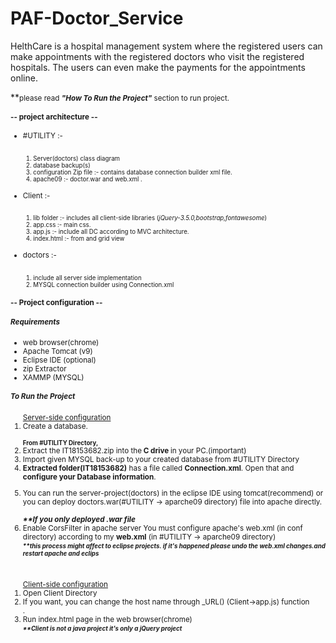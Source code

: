 # PAF-Doctor_Service
HelthCare is a hospital management system where the registered users can make appointments with the registered doctors who visit the registered hospitals. The users can even make the payments for the appointments online. 

**<small>please read <i><b>"How To Run the Project"</i></b> section to run project.
<p></p>
<h4> -- project architecture -- </h4>
<ul>
	<li>#UTILITY :-</li>
	<br>
	<small><ol>
			<li>Server(doctors) class diagram</li>
			<li>database backup(s)</li>
			<li>configuration Zip file :- contains database connection builder xml file.</li>
			<li>apache09 :- doctor.war and web.xml .</li>
			</ol>
	</small>
	<br>
	<li>Client :- </li>
	<br>
	<small><ol>
			<li>lib folder :- includes all client-side libraries (<i>jQuery-3.5.0,bootstrap,fontawesome</i>) </li>
			<li>app.css :- main css.</li>
			<li>app.js :- include all DC according to MVC architecture.</li>
			<li>index.html :- from and grid view</li>
			</ol>
	</small>
	<br>
	<li>doctors :- </li>
	<br>
	<small><ol>
			<li> include all server side implementation  </li>
			<li> MYSQL connection builder using Connection.xml </li>
			</ol>
	</small>
</ul>	

<p></p>
<h4> -- Project configuration -- </h4>

<h5>Requirements</h5>
<ul>
	<li>web browser(chrome)</li>
	<li>Apache Tomcat (v9)</li>
	<li>Eclipse IDE (optional)</li>
	<li>zip Extractor</li>
	<li>XAMMP (MYSQL)</li>
</ul>	

<h5>To Run the Project</h5>
<ol type="1">
<u> Server-side configuration </u>
<br>
<li> Create a database. </li>
<br>
<b><small>From #UTILITY Directory,</small></b>
<li> Extract the IT18153682.zip into the<b> C drive </b> in your PC.(important) </li>
<li> Import given MYSQL back-up to your created database from #UTILITY Directory </li>
<li> <b>Extracted folder(IT18153682)</b> has a file called <b>Connection.xml</b>. Open that and <b>configure your Database information</b>. </li>
<p></p>
<li>You can run the server-project(doctors) in the eclipse IDE using tomcat(recommend) or you can deploy doctors.war(#UTILITY -> aparche09 directory) file into apache directly. </li>
<br>
<i><b>**If you only deployed .war file</b></i>
<li>Enable CorsFilter in apache server
You must configure apache's web.xml (in conf directory) according to my <b>web.xml</b> (in #UTILITY -> aparche09 directory)
<br>
<small><b><i>**this process might affect to eclipse projects. if it's happened please undo the web.xml changes.and restart apache and eclips </i></b></small> 

</ol>
<br>
<ol type="1">
<u>Client-side configuration</u>
<li>Open Client Directory</li>
<li>If you want, you can change the host name through _URL() (Client->app.js) function</li>.
 <li>Run index.html page in the web browser(chrome)
 <br>
 <small><b><i>**Client is not a java project it's only a jQuery project</i></b></small>
 </li>
 </ol>
 

